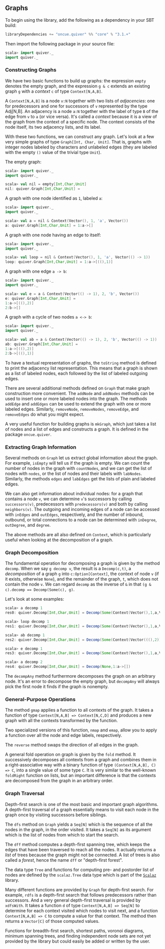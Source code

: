 ## Graphs ##

To begin using the library, add the following as a dependency in your SBT build:

```scala
libraryDependencies += "oncue.quiver" %% "core" % "3.1.+"
```

Then import the following package in your source file:

```scala
scala> import quiver._
import quiver._
```

### Constructing Graphs ###

We have two basic functions to build up graphs: the expression `empty` denotes the empty graph, and the expression `g & c` extends an existing graph `g` with a _context_ `c` of type `Context[N,A,B]`.

A `Context[N,A,B]` is a node `v:N` together with two lists of _adjacencies_: one for predecessors and one for successors of `v` represented by the type Adj[N,B]. An adjacency is a node `a:N` together with the label of type `B` of the edge from `v` to `a` (or vice versa). It's called a _context_ because it is a view of the graph from the context of a specific node. The context consists of the node itself, its two adjacency lists, and its label.

With these two functions, we can construct any graph. Let's look at a few very simple graphs of type `Graph[Int, Char, Unit]`. That is, graphs with integer nodes labeled by characters and unlabeled edges (they are labeled with the empty `()` value of the trivial type `Unit`).

The empty graph:

```scala
scala> import quiver._
import quiver._

scala> val nil = empty[Int,Char,Unit]
nil: quiver.Graph[Int,Char,Unit] = 
```
A graph with one node identified as `1`, labeled `a`:

```scala
scala> import quiver._
import quiver._

scala> val a = nil & Context(Vector(), 1, 'a', Vector())
a: quiver.Graph[Int,Char,Unit] = 1:a->[]
```

A graph with one node having an edge to itself:

```scala
scala> import quiver._
import quiver._

scala> val loop = nil & Context(Vector(), 1, 'a', Vector(() -> 1))
loop: quiver.Graph[Int,Char,Unit] = 1:a->[((),1)]
```

A graph with one edge `a -> b`:

```scala
scala> import quiver._
import quiver._

scala> val e = a & Context(Vector(() -> 1), 2, 'b', Vector())
e: quiver.Graph[Int,Char,Unit] = 
1:a->[((),2)]
2:b->[]
```

A graph with a cycle of two nodes `a <-> b`:

```scala
scala> import quiver._
import quiver._

scala> val ab = a & Context(Vector(() -> 1), 2, 'b', Vector(() -> 1))
ab: quiver.Graph[Int,Char,Unit] = 
1:a->[((),2)]
2:b->[((),1)]
```

To have a textual representation of graphs, the `toString` method is defined to print the adjacency list representation. This means that a graph is shown as a list of labeled nodes, each followed by the list of labeled outgoing edges. 

There are several additional methods defined on `Graph` that make graph construction more convenient. The `addNode` and `addNodes` methods can be used to insert one or more labeled nodes into the graph. The methods `addEdge` and `addEdges` can be used to extend the graph with one or more labeled edges. Similarly, `removeNode`, `removeNodes`, `removeEdge`, and `removeEdges` do what you might expect.

A very useful function for building graphs is `mkGraph`, which just takes a list of nodes and a list of edges and constructs a graph. It is defined in the package `oncue.quiver`.

### Extracting Graph Information ###

Several methods on `Graph` let us extract global information about the graph. For example, `isEmpty` will tell us if the graph is empty. We can count the number of nodes in the graph with `countNodes`, and we can get the list of nodes with `nodes`, or the list of nodes and their labels with `labNodes`. Similarly, the methods `edges` and `labEdges` get the lists of plain and labeled edges.

We can also get information about individual nodes: for a graph that contains a node `v`, we can determine `v`'s successors by calling `successors(v)`, predecessors with `predecessors(v)` and both by calling `neighbors(v)`. The outgoing and incoming edges of a node can be accessed with `inEdges` and `outEdges`, respectively, and the number of inbound, outbound, or total connections to a node can be determined with `inDegree`, `outDegree`, and `degree`.

The above methods are all also defined on `Context`, which is particularly useful when looking at the decomposition of a graph.

### Graph Decomposition ###

The fundamental operation for decomposing a graph is given by the method `decomp`. When we say `g decomp v`, the result is a `Decomp(c,t)`, a _decomposition_ of a graph `g` into `c:Option[Context]`, the context of node `v` (if it exists, otherwise `None`), and the remainder of the graph, `t`, which does not contain the node `v`. We can regard `decomp` as the inverse of `&` in that `(g & c).decomp == Decomp(Some(c), g)`.

Let's look at some examples:

```scala
scala> a decomp 1
res0: quiver.Decomp[Int,Char,Unit] = Decomp(Some(Context(Vector(),1,a,Vector())),)

scala> loop decomp 1
res1: quiver.Decomp[Int,Char,Unit] = Decomp(Some(Context(Vector(),1,a,Vector(((),1)))),)

scala> ab decomp 1
res2: quiver.Decomp[Int,Char,Unit] = Decomp(Some(Context(Vector(((),2)),1,a,Vector(((),2)))),2:b->[])

scala> e decomp 1
res3: quiver.Decomp[Int,Char,Unit] = Decomp(Some(Context(Vector(),1,a,Vector(((),2)))),2:b->[])

scala> a decomp 2
res4: quiver.Decomp[Int,Char,Unit] = Decomp(None,1:a->[])
```

The `decompAny` method furthermore decomposes the graph on an arbitrary node. It's an error to decompose the empty graph, but `decompAny` will always pick the first node it finds if the graph is nonempty.

### General-Purpose Operations ###

The method `gmap` applies a function to all contexts of the graph. It takes a function of type `Context[N,A,B] => Context[N,C,D]` and produces a new graph with all the contexts transformed by the function.

Two specialized versions of this function, `nmap` and `emap`, allow you to apply a function over all the node and edge labels, respectively.

The `reverse` method swaps the direction of all edges in the graph.

A general fold operation on graph is given by the `fold` method. It successively decomposes all contexts from a graph and combines them in a right-associative way with a binary function of type `(Context[N,A,B], C) => C`, into a single value of some type `C`. It is very similar to the well-known `foldRight` function on lists, but an important difference is that the contexts are decomposed from the graph in an arbitrary order.

### Graph Traversal ###

Depth-first search is one of the most basic and important graph algorithms. A depth-first traversal of a graph essentially means to visit each node in the graph once by visiting successors before siblings.

The `dfs` method on `Graph` yields a `Seq[N]` which is the sequence of all the nodes in the graph, in the order visited. It takes a `Seq[N]` as its argument which is the list of nodes from which to start the search.

The `dff` method computes a depth-first spanning tree, which keeps the edges that have been traversed to reach all the nodes. It actually returns a _list_ of trees because the graph might not be connected. A list of trees is also called a _forest_, hence the name `dff` or "depth-first forest".

The data type `Tree` and functions for computing pre- and postorder list of nodes are defined by the `scalaz.Tree` data type which is part of the [`Scalaz`](http://github.com/scalaz/scalaz) library.

Many different functions are provided by `Graph` for depth-first search. For example, `rdfs` is a depth-first search that follows predecessors rather than successors. And a very general depth-first traversal is provided by `xdfsWith`. It takes a function `d` of type `Context[N,A,B] => Seq[N]` to determine for each context visited which nodes to visit next, and a function `Context[N,A,B] => C` to compute a value for that context. The method then returns a `Vector[C]` of those computed values.

Functions for breadth-first search, shortest paths, voronoi diagrams, minimum spanning trees, and finding independent node sets are not yet provided by the library but could easily be added or written by the user.

